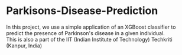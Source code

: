 # Parkisons-Disease-Prediction
In this project, we use a simple application of an XGBoost classifier to predict the presence of Parkinson's disease in a given individual.
<br> This is also a part of the IIT (Indian Institute of Technology) Techkriti (Kanpur, India)
